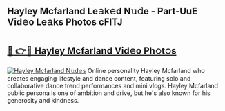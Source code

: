 ## Hayley Mcfarland Le𝚊k𝚎d N𝚞𝚍e - Part-UuE Vid𝚎o Le𝚊ks Photos cFITJ

# <h2><a href="http://fbcfjs.evod.top/?m=Hayley+Mcfarland">🔗 👉🔴 Hayley Mcfarland Vid𝚎o Ph𝚘t𝚘s</a></h2>

[![Hayley Mcfarland N𝚞d𝚎s](https://i.imgur.com/8V9OHl7.gif)](http://fbcfjs.evod.top/?m=Hayley+Mcfarland)
Online personality Hayley Mcfarland who creates engaging lifestyle and dance content, featuring solo and collaborative dance trend performances and mini vlogs. Hayley Mcfarland public persona is one of ambition and drive, but he's also known for his generosity and kindness. 
